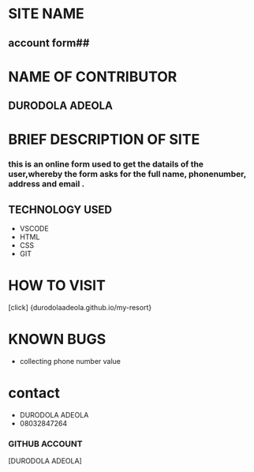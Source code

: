 # SITE NAME #
## account form##
# NAME OF CONTRIBUTOR #
## DURODOLA ADEOLA ##
# BRIEF DESCRIPTION OF SITE #
### this is an online form used to get the datails of the user,whereby the form asks for the full name, phonenumber, address and email .
## TECHNOLOGY USED 
* VSCODE
* HTML
* CSS
* GIT

# HOW TO VISIT
[click] {durodolaadeola.github.io/my-resort}


# KNOWN BUGS
* collecting phone number value

# contact #
 * DURODOLA ADEOLA
 * 08032847264
 ### GITHUB ACCOUNT
 [DURODOLA ADEOLA]
